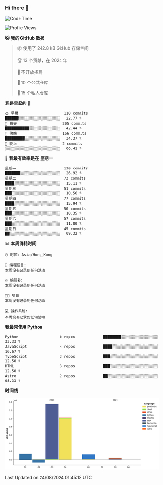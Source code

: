 ### Hi there 👋

<!--
**Mrzqd/Mrzqd** is a ✨ _special_ ✨ repository because its `README.md` (this file) appears on your GitHub profile.

Here are some ideas to get you started:

- 🔭 I’m currently working on ...
- 🌱 I’m currently learning ...
- 👯 I’m looking to collaborate on ...
- 🤔 I’m looking for help with ...
- 💬 Ask me about ...
- 📫 How to reach me: ...
- 😄 Pronouns: ...
- ⚡ Fun fact: ...
-->
<!--START_SECTION:waka-->
![Code Time](http://img.shields.io/badge/Code%20Time-260%20hrs%2011%20mins-blue)

![Profile Views](http://img.shields.io/badge/%E4%B8%AA%E4%BA%BA%E8%B5%84%E6%96%99%E8%A7%82%E7%9C%8B%E6%AC%A1%E6%95%B0-35-blue)

**🐱 我的 GitHub 数据** 

> 📦  使用了 242.8 kB GitHub 存储空间 
 > 
> 🏆 13 个贡献，在 2024 年
 > 
> 🚫 不开放招聘
 > 
> 📜 10 个公共仓库 
 > 
> 🔑 15 个私人仓库 
 > 
**我是早起的 🐤** 

```text
🌞 早晨                     110 commits         ██████░░░░░░░░░░░░░░░░░░░   22.77 % 
🌆 白天                     205 commits         ███████████░░░░░░░░░░░░░░   42.44 % 
🌃 傍晚                     166 commits         █████████░░░░░░░░░░░░░░░░   34.37 % 
🌙 晚上                     2 commits           ░░░░░░░░░░░░░░░░░░░░░░░░░   00.41 % 
```
📅 **我最有效率是在 星期一** 

```text
星期一                      130 commits         ███████░░░░░░░░░░░░░░░░░░   26.92 % 
星期二                      73 commits          ████░░░░░░░░░░░░░░░░░░░░░   15.11 % 
星期三                      51 commits          ███░░░░░░░░░░░░░░░░░░░░░░   10.56 % 
星期四                      77 commits          ████░░░░░░░░░░░░░░░░░░░░░   15.94 % 
星期五                      50 commits          ███░░░░░░░░░░░░░░░░░░░░░░   10.35 % 
星期六                      57 commits          ███░░░░░░░░░░░░░░░░░░░░░░   11.80 % 
星期日                      45 commits          ██░░░░░░░░░░░░░░░░░░░░░░░   09.32 % 
```


📊 **本周消耗时间** 

```text
🕑︎ 时区: Asia/Hong_Kong

💬 编程语言: 
本周没有记录到任何活动

🔥 编辑器: 
本周没有记录到任何活动

🐱‍💻 项目: 
本周没有记录到任何活动

💻 操作系统: 
本周没有记录到任何活动
```

**我最常使用 Python** 

```text
Python                   8 repos             ████████░░░░░░░░░░░░░░░░░   33.33 % 
JavaScript               4 repos             ████░░░░░░░░░░░░░░░░░░░░░   16.67 % 
TypeScript               3 repos             ███░░░░░░░░░░░░░░░░░░░░░░   12.50 % 
HTML                     3 repos             ███░░░░░░░░░░░░░░░░░░░░░░   12.50 % 
Astro                    2 repos             ██░░░░░░░░░░░░░░░░░░░░░░░   08.33 % 
```



**时间线**

![Lines of Code chart](https://raw.githubusercontent.com/Mrzqd/Mrzqd/main/assets/bar_graph.png)


 Last Updated on 24/08/2024 01:45:18 UTC
<!--END_SECTION:waka-->
